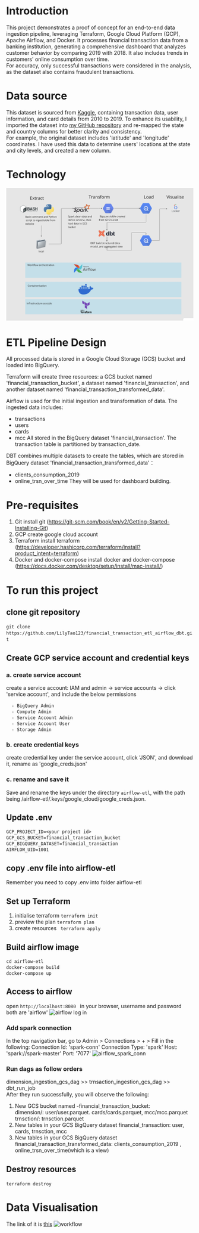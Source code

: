 # Introduction
This project demonstrates a proof of concept for an end-to-end data ingestion pipeline, leveraging Terraform, Google Cloud Platform (GCP), Apache Airflow, and Docker. It processes financial transaction data from a banking institution, generating a comprehensive dashboard that analyzes customer behavior by comparing 2019 with 2018. It also includes trends in customers' online consumption over time.  
For accuracy, only successful transactions were considered in the analysis, as the dataset also contains fraudulent transactions.

# Data source
This dataset is sourced from [Kaggle](https://www.kaggle.com/datasets/computingvictor/transactions-fraud-datasets/data), containing transaction data, user information, and card details from 2010 to 2019. To enhance its usability, I imported the dataset into [my GitHub repository](https://github.com/LilyTao123/financial-transaction-data/tags) and re-mapped the state and country columns for better clarity and consistency.  
For example, the original dataset includes 'latitude' and 'longitude' coordinates. I have used this data to determine users' locations at the state and city levels, and created a new column.

# Technology
![workflow](media/workflows.png)
# ETL Pipeline Design
All processed data is stored in a Google Cloud Storage (GCS) bucket and loaded into BigQuery.  

Terraform will create three resources: a GCS bucket named 'financial_transaction_bucket', a dataset named 'financial_transaction', and another dataset named 'financial_transaction_transformed_data'.  

Airflow is used for the initial ingestion and transformation of data. The ingested data includes:  
* transactions
* users
* cards
* mcc
All stored in the BigQuery dataset 'financial_transaction'. The transaction table is partitioned by transaction_date.  

DBT combines multiple datasets to create the tables, which are stored in BigQuery dataset 'financial_transaction_transformed_data'：
* clients_consumption_2019
* online_trsn_over_time
They will be used for dashboard building.

# Pre-requisites
1. Git
   install git (https://git-scm.com/book/en/v2/Getting-Started-Installing-Git)
2. GCP
   create google cloud account
3. Terraform
   install terraform (https://developer.hashicorp.com/terraform/install?product_intent=terraform)
4. Docker and docker-compose
   install docker and docker-compose (https://docs.docker.com/desktop/setup/install/mac-install/)

# To run this project
## clone git repository
``` git clone https://github.com/LilyTao123/financial_transaction_etl_airflow_dbt.git ```
## Create GCP service account and credential keys
### a. create service account
create a service account: IAM and admin -> service accounts -> click 'service account', and include the below permissions
```
  - BigQuery Admin
  - Compute Admin
  - Service Account Admin
  - Service Account User
  - Storage Admin
``` 
### b. create credential keys
create credential key under the service account, click 'JSON', and download it, rename as 'google_creds.json'

### c. rename and save it
Save and rename the keys under the directory ```airflow-etl```, with the path being /airflow-etl/.keys/google_cloud/google_creds.json.

## Update .env
```  
GCP_PROJECT_ID=<your project id>
GCP_GCS_BUCKET=financial_transaction_bucket
GCP_BIGQUERY_DATASET=financial_transaction
AIRFLOW_UID=1001
```

## copy .env file into airflow-etl
Remember you need to copy .env into folder airflow-etl

## Set up Terraform
1. initialise terraform
   ``` terraform init ```
2. preview the plan
   ``` terraform plan ```
3. create resources
   ``` terraform apply```

## Build airflow image
``` 
cd airflow-etl
docker-compose build
docker-compose up
```

## Access to airflow
open ```http://localhost:8080 ``` in your browser, username and password both are 'airflow'
![airflow log in](media/airflowlogin.png)
### Add spark connection
In the top navigation bar, go to Admin > Connections > + > Fill in the following: Connection Id: 'spark-conn' Connection Type: 'spark' Host: 'spark://spark-master' Port: '7077'
![airflow_spark_conn](media/spark.png)
### Run dags as follow orders
dimension_ingestion_gcs_dag >> trnsaction_ingestion_gcs_dag >> dbt_run_job  
After they run successfully, you will observe the following:
1. New GCS bucket named <your-project-id>-financial_transaction_bucket:  
  dimension/: user/user.parquet. cards/cards.parquet, mcc/mcc.parquet    
  trnsction/: trnsction.parquet   
2. New tables in your GCS BigQuery dataset financial_transaction:
  user, cards, trnsction, mcc  
3. New tables in your GCS BigQuery dataset financial_transaction_transformed_data:
  clients_consumption_2019 , online_trsn_over_time(which is a view)  
## Destroy resources
``` terraform destroy ```

# Data Visualisation
The link of it is [this](https://lookerstudio.google.com/reporting/5f3042d3-6fa7-48b8-9a3f-a99e3b35a3d7/page/4fgEF/edit)
![workflow](media/dashboard.png)
